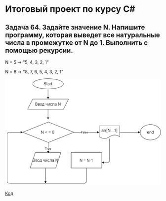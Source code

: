 # **Итоговый проект по курсу C#**

## Задача 64. Задайте значение N. Напишите программу, которая выведет все натуральные числа в промежутке от N до 1. Выполнить с помощью рекурсии.

N = 5 -> "5, 4, 3, 2, 1"

N = 8 -> "8, 7, 6, 5, 4, 3, 2, 1"

![Блок-схема](diagram.drawio.png)

[Код](Program.cs)